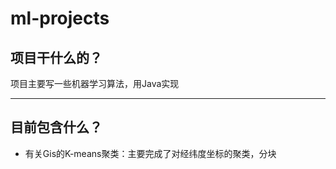 # ml-projects



## 项目干什么的？

项目主要写一些机器学习算法，用Java实现

---

## 目前包含什么？

- 有关Gis的K-means聚类：主要完成了对经纬度坐标的聚类，分块